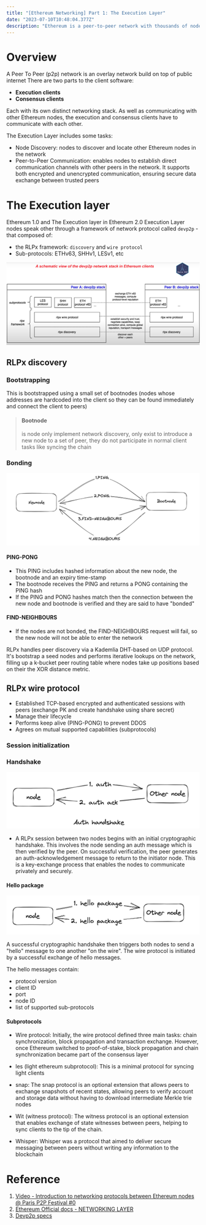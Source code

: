 ```yaml
---
title: "[Ethereum Networking] Part 1: The Execution Layer"
date: "2023-07-10T10:48:04.377Z"
description: "Ethereum is a peer-to-peer network with thousands of nodes that must be able to communicate with one another using standardized protocols. The networking layer is the stack of protocols that allow those nodes to find each other and exchange information."
---
```


# Overview
A Peer To Peer (p2p) network is an overlay network build on top of public internet
There are two parts to the client software:

- <strong>Execution clients</strong> 
- <strong>Consensus clients</strong>

Each with its own distinct networking stack. As well as communicating with other Ethereum nodes, the execution and consensus clients have to communicate with each other.

The Execution Layer includes some tasks:
- Node Discovery: nodes to discover and locate other Ethereum nodes in the network
- Peer-to-Peer Communication: enables nodes to establish direct communication channels with other peers in the network. It supports both encrypted and unencrypted communication, ensuring secure data exchange between trusted peers

# The Execution layer

Ethereum 1.0 and The Execution layer in Ethereum 2.0 Execution Layer nodes speak other through a framework of network protocol called `devp2p` - that composed of:
- the RLPx framework: `discovery` and `wire protocol`
- Sub-protocols: ETHv63, SHHv1, LESv1, etc

![devp2p](./figures/devp2p.png)

## RLPx discovery

### Bootstrapping
This is bootstrapped using a small set of bootnodes (nodes whose addresses are hardcoded into the client so they can be found immediately and connect the client to peers)

> #### Bootnode
> is node only implement network discovery, only exist to introduce a new node to a set of peer, they do not participate in normal client tasks like syncing the chain

### Bonding 

![discovery](./figures/discovery.png)

#### PING-PONG
- This PING includes hashed information about the new node, the bootnode and an expiry time-stamp
- The bootnode receives the PING and returns a PONG containing the PING hash
- If the PING and PONG hashes match then the connection between the new node and bootnode is verified and they are said to have "bonded"

#### FIND-NEIGHBOURS
-  If the nodes are not bonded, the FIND-NEIGHBOURS request will fail, so the new node will not be able to enter the network

RLPx handles peer discovery via a Kademlia DHT-based on UDP protocol. It's bootstrap a seed nodes and performs iterative lookups on the network, filling up a k-bucket peer routing table where nodes take up positions based on their the XOR distance metric.

## RLPx wire protocol

- Established TCP-based encrypted and authenticated sessions with peers (exchange PK and create handshake using share secret)
- Manage their lifecycle
- Performs keep alive (PING-PONG) to prevent DDOS
- Agrees on mutual supported capabilities (subprotocols)

### Session initialization

### Handshake
![ack-handshake](./figures/ack.png)

- A RLPx session between two nodes begins with an initial cryptographic handshake. This involves the node sending an auth message which is then verified by the peer. On successful verification, the peer generates an auth-acknowledgement message to return to the initiator node. This is a key-exchange process that enables the nodes to communicate privately and securely.

#### Hello package
![hello-package](./figures/hello-package.png)

A successful cryptographic handshake then triggers both nodes to send a "hello" message to one another "on the wire". The wire protocol is initiated by a successful exchange of hello messages.

The hello messages contain:

- protocol version
- client ID
- port
- node ID
- list of supported sub-protocols

#### Subprotocols

- Wire protocol: Initially, the wire protocol defined three main tasks: chain synchronization, block propagation and transaction exchange. However, once Ethereum switched to proof-of-stake, block propagation and chain synchronization became part of the consensus layer

- les (light ethereum subprotocol): This is a minimal protocol for syncing light clients

- snap: The snap protocol is an optional extension that allows peers to exchange snapshots of recent states, allowing peers to verify account and storage data without having to download intermediate Merkle trie nodes

- Wit (witness protocol): The witness protocol is an optional extension that enables exchange of state witnesses between peers, helping to sync clients to the tip of the chain.

- Whisper: Whisper was a protocol that aimed to deliver secure messaging between peers without writing any information to the blockchain

# Reference

1. [Video - Introduction to networking protocols between Ethereum nodes @ Paris P2P Festival #0](https://www.youtube.com/watch?v=Bwtjvmjtyjg)
2. [Ethereum Official docs - NETWORKING LAYER](https://ethereum.org/en/developers/docs/networking-layer)
3. [Devp2p specs](https://github.com/ethereum/devp2p/tree/master)